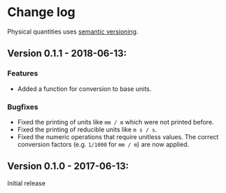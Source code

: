 # Change log

Physical quantities uses [semantic versioning](http://semver.org/).

## Version 0.1.1 - 2018-06-13:

### Features

  * Added a function for conversion to base units.

### Bugfixes

  * Fixed the printing of units like `mm / m` which were not printed before.
  * Fixed the printing of reducible units like `m s / s`.
  * Fixed the numeric operations that require unitless values. The correct conversion factors (e.g. `1/1000` for `mm / m`) are now applied.

## Version 0.1.0 - 2017-06-13:

Initial release
